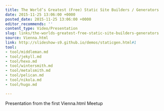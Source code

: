 ```yaml
---
title: The World’s Greatest (Free) Static Site Builders / Generators
date: 2015-11-25 13:06:00 +0000
posted_date: 2015-11-25 13:06:00 +0000
editor_recommends: ''
content_type: Video/Presentation
slug: links/the-worlds-greatest-free-static-site-builders-generators
source: Vienna.html
link: http://slideshow-s9.github.io/demos/staticgen.html#1
tool:
- tool/middleman.md
- tool/jekyll.md
- tool/hexo.md
- tool/wintersmith.md
- tool/metalsmith.md
- tool/pelican.md
- tool/nikola.md
- tool/hugo.md

---
```

Presentation from the first Vienna.html Meetup



